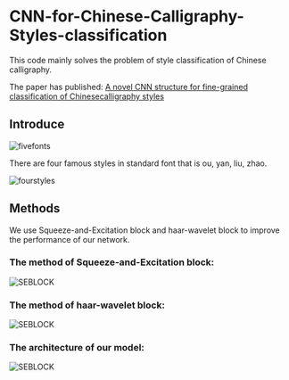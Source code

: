 # CNN-for-Chinese-Calligraphy-Styles-classification
This code mainly solves the problem of style classification of Chinese calligraphy.

The paper has published: [A novel CNN structure for fine-grained classification of Chinesecalligraphy styles](https://rdcu.be/bxS19)

Introduce
----------

![fivefonts](https://github.com/MingtaoGuo/Simple-CNN-for-Chinese-character-classification/raw/master/IMGS/fivefonts.jpg)

There are four famous styles in standard font that is ou, yan, liu, zhao.

![fourstyles](https://github.com/MingtaoGuo/Simple-CNN-for-Chinese-character-classification/raw/master/IMGS/fourstyles.jpg)

Methods
---------
We use Squeeze-and-Excitation block and haar-wavelet block to improve the performance of our network.

### The method of Squeeze-and-Excitation block:
![SEBLOCK](https://github.com/MingtaoGuo/Simple-CNN-for-Chinese-character-classification/raw/master/IMGS/seblock.jpg)
### The method of haar-wavelet block:
![SEBLOCK](https://github.com/MingtaoGuo/Simple-CNN-for-Chinese-character-classification/raw/master/IMGS/haarwavelet.jpg)
### The architecture of our model:
![SEBLOCK](https://github.com/MingtaoGuo/Simple-CNN-for-Chinese-character-classification/raw/master/IMGS/network.jpg)
